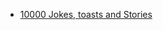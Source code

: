 
- [10000 Jokes, toasts and Stories](https://archive.org/details/in.ernet.dli.2015.45458/page/n7/mode/2up)

